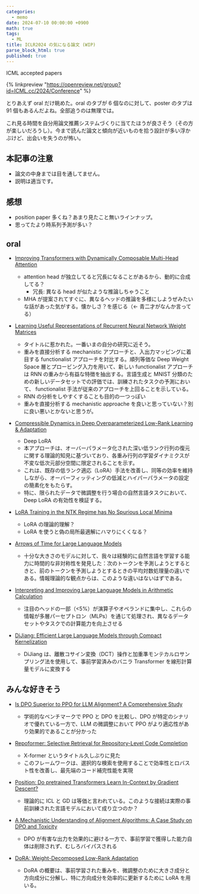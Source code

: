 ```yaml
---
categories:
  - memo
date: 2024-07-10 00:00:00 +0900
math: true
tags:
  - ML
title: ICLR2024 の気になる論文 (WIP)
parse_block_html: true
published: true
---
```


ICML accepted papers

{% linkpreview "https://openreview.net/group?id=ICML.cc/2024/Conference" %}

とりあえず oral だけ眺めた。oral のタブが 6 個なのに対して、poster のタブは 91 個もあるんだよね。全部追うのは無理では。

これ見る時間を自分用論文推薦システムづくりに当てたほうが良さそう（その方が楽しいだろうし）。今まで読んだ論文と傾向が近いものを拾う設計が多い浮かぶけど、出会いを失うのが怖い。

## 本記事の注意

- 論文の中身までは目を通してません。
- 説明は適当です。

## 感想

- position paper 多くね？あまり見たこと無いラインナップ。
- 思ってたより時系列予測が多い？

## oral

- [Improving Transformers with Dynamically Composable Multi-Head Attention](https://openreview.net/forum?id=RbiBKPtuHp)

  - attention head が独立してると冗長になることがあるから、動的に合成してる？
    - 冗長: 異なる head が似たような推論しちゃうこと
  - MHA が提案されてすぐに、異なるヘッドの推論を多様にしようぜみたいな話があった気がする。懐かしさ？を感じる（← 青二才がなんか言ってる）

- [Learning Useful Representations of Recurrent Neural Network Weight Matrices](https://openreview.net/forum?id=QBj7Uurdwf)

  - タイトルに惹かれた。一番いまの自分の研究に近そう。
  - 重みを直接分析する mechanistic アプローチと、入出力マッピングに着目する functionalist アプローチを対比する。順列等価な Deep Weight Space 層とプロービング入力を用いて、新しい functionalist アプローチは RNN の重みから有益な特徴を抽出する。言語生成と MNIST 分類のための新しいデータセットでの評価では、訓練されたタスクの予測において、 functionalist 手法が従来のアプローチを上回ることを示している。
  - RNN の分析をしやすくすることも目的の一つっぽい
  - 重みを直接分析する mechanistic approache を良いと思っていない？別に良い悪いとかないと思うが。

- [Compressible Dynamics in Deep Overparameterized Low-Rank Learning & Adaptation](https://openreview.net/forum?id=uDkXoZMzBv)

  - Deep LoRA
  - 本アプローチは、オーバーパラメータ化された深い低ランク行列の復元に関する理論的知見に基づいており、各重み行列の学習ダイナミクスが不変な低次元部分空間に限定されることを示す。
  - これは、既存の低ランク適応（LoRA）手法を改善し、同等の効率を維持しながら、オーバーフィッティングの低減とハイパーパラメータの設定の簡素化をもたらす。
  - 特に、限られたデータで微調整を行う場合の自然言語タスクにおいて、Deep LoRA の有効性を検証する。

- [LoRA Training in the NTK Regime has No Spurious Local Minima](https://openreview.net/forum?id=s1sdx6vNsU)

  - LoRA の理論的理解？
  - LoRA を使うと偽の局所最適解にハマりにくくなる？

- [Arrows of Time for Large Language Models](https://openreview.net/forum?id=UpSe7ag34v)

  - 十分な大きさのモデルに対して、我々は経験的に自然言語を学習する能力に時間的な非対称性を発見した：次のトークンを予測しようとするときと、前のトークンを予測しようとするときの平均対数処理量の違いである。情報理論的な観点からは、このような違いはないはずである。

- [Interpreting and Improving Large Language Models in Arithmetic Calculation](https://openreview.net/forum?id=CfOtiepP8s)

  - 注目のヘッドの一部（<5%）が演算子やオペランドに集中し、これらの情報が多層パーセプトロン（MLPs）を通じて処理され、異なるデータセットやタスクでの計算能力を向上させる

- [DiJiang: Efficient Large Language Models through Compact Kernelization](https://openreview.net/forum?id=0uUHfhXdnH)
  - DiJiang は、離散コサイン変換（DCT）操作と加重準モンテカルロサンプリング法を使用して、事前学習済みのバニラ Transformer を線形計算量モデルに変換する

## みんな好きそう

- [Is DPO Superior to PPO for LLM Alignment? A Comprehensive Study](https://openreview.net/forum?id=6XH8R7YrSk)

  - 学術的なベンチマークで PPO と DPO を比較し、DPO が特定のシナリオで優れている一方で、LLM の微調整において PPO がより適応性があり効果的であることが分かった

- [Repoformer: Selective Retrieval for Repository-Level Code Completion](https://openreview.net/forum?id=moyG54Okrj)

  - X-former というタイトル久しぶりに見た
  - このフレームワークは、選択的な検索を使用することで効率性とロバスト性を改善し、最先端のコード補完性能を実現

- [Position: Do pretrained Transformers Learn In-Context by Gradient Descent?](https://openreview.net/forum?id=WsawczEqO6)

  - 理論的に ICL と GD は等価と言われている。このような接続は実際の事前訓練された言語モデルにおいて成り立つのか？

- [A Mechanistic Understanding of Alignment Algorithms: A Case Study on DPO and Toxicity](https://openreview.net/forum?id=dBqHGZPGZI)

  - DPO が有害な出力を効果的に避ける一方で、事前学習で獲得した能力自体は削除されず、むしろバイパスされる

- [DoRA: Weight-Decomposed Low-Rank Adaptation](https://openreview.net/forum?id=3d5CIRG1n2)
  - DoRA の概要は、事前学習された重みを、微調整のために大きさ成分と方向成分に分解し、特に方向成分を効率的に更新するために LoRA を用いる。
